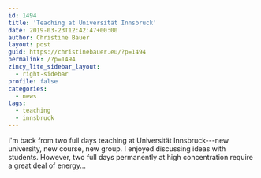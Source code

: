 ```yaml
---
id: 1494
title: 'Teaching at Universität Innsbruck'
date: 2019-03-23T12:42:47+00:00
author: Christine Bauer
layout: post
guid: https://christinebauer.eu/?p=1494
permalink: /?p=1494
zincy_lite_sidebar_layout:
  - right-sidebar
profile: false
categories:
  - news
tags:
  - teaching
  - innsbruck
---
```

I'm back from two full days teaching at Universität Innsbruck---new university, new course, new group. I enjoyed discussing ideas with students. However, two full days permanently at high concentration require a great deal of energy...